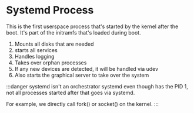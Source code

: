 # Systemd Process

This is the first userspace process that's started by the kernel after the boot.
It's part of the initramfs that's loaded during boot.

1. Mounts all disks that are needed
2. starts all services
3. Handles logging
4. Takes over orphan processes
5. If any new devices are detected, it will be handled via udev
6. Also starts the graphical server to take over the system

:::danger systemd isn't an orchestrator
systemd even though has the PID 1,
not all processes started after that goes via systemd.

For example, we directly call fork() or socket() on the kernel.
:::
